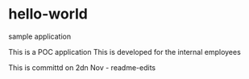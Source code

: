 # hello-world
sample application 

This is a POC application
This is developed for the internal employees 


This is committd on 2dn Nov - readme-edits
